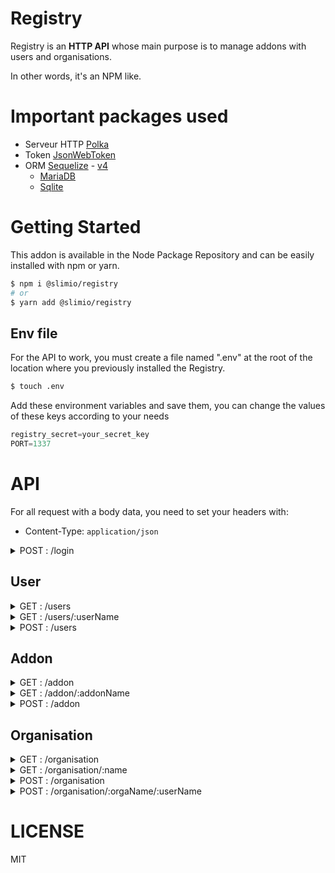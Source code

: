 # Registry

Registry is an **HTTP API** whose main purpose is to manage addons with users and organisations.

In other words, it's an NPM like.

# Important packages used

- Serveur HTTP [Polka](https://github.com/lukeed/polka)
- Token [JsonWebToken](https://github.com/auth0/node-jsonwebtoken)
- ORM [Sequelize](https://github.com/sequelize/sequelize) - [v4](http://docs.sequelizejs.com/) 
    - [MariaDB](https://mariadb.org/)
    - [Sqlite](https://github.com/kriasoft/node-sqlite#readme)


# Getting Started
This addon is available in the Node Package Repository and can be easily installed with npm or yarn.

```bash
$ npm i @slimio/registry
# or
$ yarn add @slimio/registry
```

## Env file

For the API to work, you must create a file named ".env" at the root of the location where you previously installed the Registry.

```bash
$ touch .env
```

Add these environment variables and save them, you can change the values ​​of these keys according to your needs

```js
registry_secret=your_secret_key
PORT=1337
```

# API

For all request with a body data, you need to set your headers with:
- Content-Type: `application/json`

<details>
    <summary>POST : /login</summary>
Login to get token

```ts
{
    access_token: string
}
```
<br>
</details>

## User
<details>
    <summary>GET : /users</summary>
Get all users

```ts
[
    {
        username: string,
        createdAt: Date,
        updatedAt: Date,
        organisations: [
            {
                name: string
            }
        ],
        addons: [
            {
                name: string,
                description: string,
            }
        ]
    }
]
```
<br>
</details>

<details>
    <summary>GET : /users/:userName</summary>
Get user by name

```ts
{
    username: string,
    createdAt: Date,
    updatedAt: Date,
    username: string,
    organisations: [
        {
            name: string
        }
    ],
    addons: [
        {
            name: string,
            description: string,
        }
    ]
}
```
<br>
</details>

<details>
    <summary>POST : /users</summary>

Body Object:
- username: string,
- password: string

<br>
</details>

## Addon

<details>
    <summary>GET : /addon</summary>
Get all addons

```ts
[
    {
        name: string,
        description: string,
        git: string,
        createdAt: Date,
        updatedAt: Date,
        author: {
            username: string,
            description: string,
        },
        organisations: {
            name: string
            createdAt: Date,
            updatedAt: Date,
        },
        version: [ string ]
    }
]
```
<br>
</details>

<details>
    <summary>GET : /addon/:addonName</summary>

```ts
{
    name: string,
    description: string,
    git: string,
    createdAt: Date,
    updatedAt: Date,
    author: {
        username: string,
        description: string,
    },
    organisations: {
        name: string
        createdAt: Date,
        updatedAt: Date,
    },
    version: [ string ]
}
```

<br>
</details>

<details>
    <summary>POST : /addon</summary>

> Need to be authenticate: /login

Create an addon

Headers:
- authorization: token

Body Object:
- name: string,
- description: string
- version: string
- organisation?: string
- git: string

<br>
</details>


## Organisation

<details>
    <summary>GET : /organisation</summary>
Get all organisations

```ts
[
    {
        name: string,
        description: string,
        createdAt: Date,
        updatedAt: Date,
        owner: {
            username: string,
            createdAt: Date,
            updatedAt: Date
        },
        users: [
            {
                username: string,
                createdAt: Date,
                updatedAt: Date
            }
        ]
        addons: [
            {
                name: string,
                description: string,
                git: string,
                createdAt: Date,
                updatedAt: Date
            }
        ]
    }
]
```
<br>
</details>

<details>
    <summary>GET : /organisation/:name</summary>
Get organisation by name

```ts
{
    name: string,
    description: string,
    createdAt: Date,
    updatedAt: Date,
    owner: {
        username: string,
        createdAt: Date,
        updatedAt: Date
    },
    users: [
        {
            username: string,
            createdAt: Date,
            updatedAt: Date
        }
    ]
    addons: [
        {
            name: string,
            description: string,
            git: string,
            createdAt: Date,
            updatedAt: Date
        }
    ]
}
```
<br>
</details>

<details>
    <summary>POST : /organisation</summary>

> Need to be authenticate: /login

Create an organisation

Headers:
- authorization: token

Body Object:
- name: string,
- description: string

<br>
</details>

<details>
    <summary>POST : /organisation/:orgaName/:userName</summary>

> Need to be authenticate: /login

Add user to an organisation

Headers:
- authorization: token

<br>
</details>

# LICENSE
MIT

